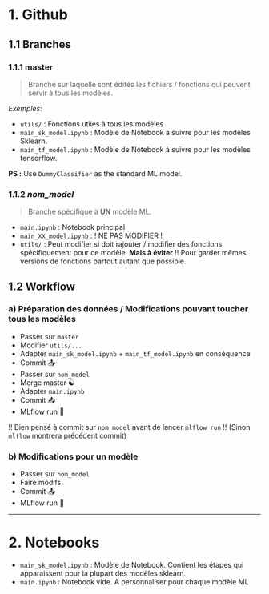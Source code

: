 # 1. Github
## 1.1 Branches
### 1.1.1 master
> Branche sur laquelle sont édités les fichiers / fonctions qui peuvent servir à tous 
les modèles.

_Exemples_: 
- `utils/` : Fonctions utiles à tous les modèles
- `main_sk_model.ipynb` : Modèle de Notebook à suivre pour les modèles Sklearn.
- `main_tf_model.ipynb` : Modèle de Notebook à suivre pour les modèles tensorflow.

**PS :** Use `DummyClassifier` as the standard ML model.

### 1.1.2 _nom_model_

> Branche spécifique à **UN** modèle ML.
- `main.ipynb` : Notebook principal
- `main_XX_model.ipynb` : ! NE PAS MODIFIER !
- `utils/` : Peut modifier si doit rajouter / modifier des fonctions spécifiquement 
  pour ce modèle. **Mais à éviter** !! Pour garder mêmes versions de fonctions partout autant que 
  possible.

## 1.2 Workflow

### a) Préparation des données / Modifications pouvant toucher tous les modèles
- Passer sur `master`
- Modifier `utils/...`
- Adapter `main_sk_model.ipynb` + `main_tf_model.ipynb` en conséquence
- Commit 📤
- Passer sur `nom_model`
- Merge master ☯
- Adapter `main.ipynb`
- Commit 📤
- MLflow run 🌊

!! Bien pensé à commit sur `nom_model` avant de lancer `mlflow run` !!
(Sinon `mlflow` montrera précédent commit)

### b) Modifications pour un modèle
- Passer sur `nom_model`
- Faire modifs
- Commit 📤
- MLflow run 🌊
------
# 2. Notebooks

- `main_sk_model.ipynb` : Modèle de Notebook. Contient les étapes qui apparaissent pour la plupart des 
modèles sklearn.
- `main.ipynb` : Notebook vide. A personnaliser pour chaque modèle ML
